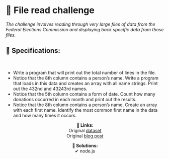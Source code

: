 # 🧩 File read challenge
<p>
  <em>The challenge involves reading through very large files of data from the Federal Elections Commission and displaying back specific data from those files.</em>
</p>
<p align="center">
  <h2>🧠 Specifications:</h2></br>
  <ul>
    <li>Write a program that will print out the total number of lines in the file.</li>
    <li>Notice that the 8th column contains a person’s name. Write a program that loads in this data and creates an array with all name strings. Print out the 432nd and 43243rd names.</li>
    <li>Notice that the 5th column contains a form of date. Count how many donations occurred in each month and print out the results.</li>
    <li>Notice that the 8th column contains a person’s name. Create an array with each first name. Identify the most common first name in the data and how many times it occurs.</li>
  </ul>
</p>
<p align="center">
  <span><strong>🔗 Links:</strong></span></br>
  <span>Original <a href="https://www.fec.gov/files/bulk-downloads/2018/indiv18.zip">dataset</a></span></br>
  <span>Original <a href="https://itnext.io/using-node-js-to-read-really-really-large-files-pt-1-d2057fe76b33">blog post</a></span>
</p>

<p align="center">
  <span><strong>🧙‍ Solutions:</strong></span></br>
  <span>✔ node.js</span></br>
</p>
